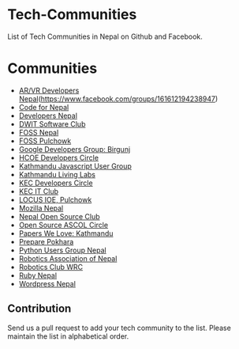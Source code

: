# Tech-Communities
List of Tech Communities in Nepal on Github and Facebook.

# Communities
- [AR/VR Developers Nepal](https://github.com/vrnepal)(https://www.facebook.com/groups/161612194238947)
- [Code for Nepal](https://github.com/codefornepalorg)
- [Developers Nepal](https://github.com/developers-nepal)
- [DWIT Software Club](https://github.com/softwareclub)
- [FOSS Nepal](https://github.com/foss-np)
- [FOSS Pulchowk](https://github.com/FossPulchowk)
- [Google Developers Group: Birgunj](https://github.com/gdgbirgunj)
- [HCOE Developers Circle](https://github.com/hcoedevcircle)
- [Kathmandu Javascript User Group](https://github.com/developers-nepal/ktmjs)
- [Kathmandu Living Labs](https://github.com/KathmanduLivingLabs) 
- [KEC Developers Circle](https://github.com/kec-developers-circle)
- [KEC IT Club](https://github.com/kec-it-club)
- [LOCUS IOE, Pulchowk](https://github.com/locus-ioe)
- [Mozilla Nepal](https://github.com/moz-np)
- [Nepal Open Source Club](https://github.com/openosk)
- [Open Source ASCOL Circle](https://github.com/OSAC)
- [Papers We Love: Kathmandu](https://github.com/papers-we-love/kathmandu)
- [Prepare Pokhara](https://github.com/PreparePokhara)
- [Python Users Group Nepal](https://github.com/PythonNepal)
- [Robotics Association of Nepal](https://facebook.com/groups/nepal.ran)
- [Robotics Club WRC](https://github.com/wrcrobo)
- [Ruby Nepal](https://github.com/RubyNepal)
- [Wordpress Nepal](https://github.com/wpnepal)


## Contribution
Send us a pull request to add your tech community to the list. Please maintain the list in alphabetical order.
